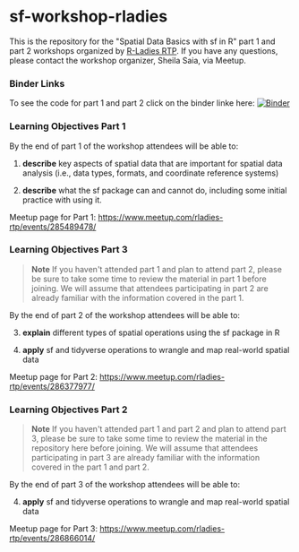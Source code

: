 # sf-workshop-rladies

This is the repository for the "Spatial Data Basics with sf in R" part 1 and part 2 workshops organized by [R-Ladies RTP](https://www.meetup.com/rladies-rtp/). If you have any questions, please contact the workshop organizer, Sheila Saia, via Meetup.

### Binder Links

To see the code for part 1 and part 2 click on the binder linke here: [![Binder](https://mybinder.org/badge_logo.svg)](https://mybinder.org/v2/gh/sheilasaia/sf-workshop-rladies/main)

### Learning Objectives Part 1

By the end of part 1 of the workshop attendees will be able to:

1. **describe** key aspects of spatial data that are important for spatial data analysis (i.e., data types, formats, and coordinate reference systems)

2. **describe** what the sf package can and cannot do, including some initial practice with using it.

Meetup page for Part 1: https://www.meetup.com/rladies-rtp/events/285489478/


### Learning Objectives Part 3

> **Note** If you haven't attended part 1 and plan to attend part 2, please be sure to take some time to review the material in part 1 before joining. We will assume that attendees participating in part 2 are already familiar with the information covered in the part 1.

By the end of part 2 of the workshop attendees will be able to:

3. **explain** different types of spatial operations using the sf package in R

4. **apply** sf and tidyverse operations to wrangle and map real-world spatial data


Meetup page for Part 2: https://www.meetup.com/rladies-rtp/events/286377977/

### Learning Objectives Part 2

> **Note** If you haven't attended part 1 and part 2 and plan to attend part 3, please be sure to take some time to review the material in the repository here before joining. We will assume that attendees participating in part 3 are already familiar with the information covered in the part 1 and part 2.

By the end of part 3 of the workshop attendees will be able to:

4. **apply** sf and tidyverse operations to wrangle and map real-world spatial data

Meetup page for Part 3: https://www.meetup.com/rladies-rtp/events/286866014/